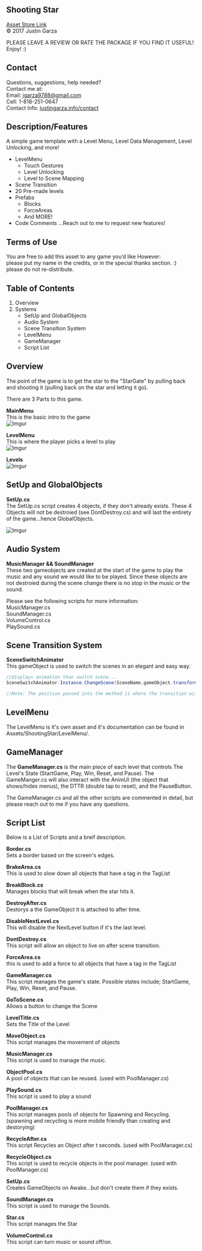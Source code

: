 Shooting Star
-------------------------------------
[Asset Store Link](http://u3d.as/o0e)  
© 2017 Justin Garza

PLEASE LEAVE A REVIEW OR RATE THE PACKAGE IF YOU FIND IT USEFUL!
Enjoy! :)

Contact  
-------------------------------------
Questions, suggestions, help needed?  
Contact me at:  
Email: jgarza9788@gmail.com  
Cell: 1-818-251-0647  
Contact Info: [justingarza.info/contact](http://justingarza.info/contact/)
  
Description/Features
-------------------------------------
A simple game template with a Level Menu, Level Data Management, Level Unlocking, and more!

* LevelMenu
    * Touch Gestures
    * Level Unlocking
    * Level to Scene Mapping
* Scene Transition  
* 20 Pre-made levels
* Prefabs 
    * Blocks
    * ForceAreas
    * And MORE!
* Code Comments
…Reach out to me to request new features!



Terms of Use
-------------------------------------
You are free to add this asset to any game you’d like
However:  
please put my name in the credits, or in the special thanks section. :)  
please do not re-distribute.  

Table of Contents 
-------------------------------------
1. Overview
2. Systems
    * SetUp and GlobalObjects
    * Audio System
    * Scene Transition System 	
    * LevelMenu 
    * GameManager 
    * Script List


  
Overview
-------------------------------------
The point of the game is to get the star to the "StarGate" by pulling back and shooting it (pulling back on the star and letting it go).

There are 3 Parts to this game.  

**MainMenu**  
This is the basic intro to the game  
![Imgur](http://i.imgur.com/qt2utfwl.png)

**LevelMenu**  
This is where the player picks a level to play  
![Imgur](http://i.imgur.com/LP6B5yAl.png)

**Levels**  
![Imgur](http://i.imgur.com/BBZb9gel.png)

SetUp and GlobalObjects 
-------------------------------------
**SetUp.cs**  
The SetUp.cs script creates 4 objects, if they don't already exists. These 4 Objects will not be destroied (see DontDestroy.cs) and will last the entirety of the game...hence GlobalObjects.

![Imgur](http://i.imgur.com/wja56o3l.png)


Audio System
-------------------------------------
**MusicManager && SoundManager**  
These two gameobjects are created at the start of the game to play the music and any sound we would like to be played. Since these objects are not destroied during the scene change there is no stop in the music or the sound.

Please see the following scripts for more information:  
MusicManager.cs  
SoundManager.cs  
VolumeControl.cs  
PlaySound.cs  


Scene Transition System 
-------------------------------------
**SceneSwitchAnimator**  
This gameObject is used to switch the scenes in an elegant and easy way. 

 
~~~cs
//displays animation than switch scene...
SceneSwitchAnimator.Instance.ChangeScene(SceneName,gameObject.transform.position);

//Note: The position passed into the method is where the transition will start. 
~~~



LevelMenu 
-------------------------------------
The LevelMenu is it's own asset and it's documentation can be found in Assets/ShootingStar/LevelMenu/. 



GameManager
-------------------------------------
The **GameManager.cs** is the main piece of each level that controls The Level's State (StartGame, Play, Win, Reset, and Pause). The GameManger.cs will also interact with the AnimUI (the object that shows/hides menus), the DTTR (double tap to reset), and the PauseButton. 

The GameManager.cs and all the other scripts are commented in detail, but please reach out to me if you have any questions.



Script List
-------------------------------------
Below is a List of Scripts and a breif description.


**Border.cs**  
Sets a border based on the screen's edges.  

**BrakeArea.cs**  
This is used to slow down all objects that have a tag in the TagList

**BreakBlock.cs**  
Manages blocks that will break when the star hits it.  

**DestroyAfter.cs**  
Destorys a the GameObject it is attached to after time.  

**DisableNextLevel.cs**  
This will disable the NextLevel button if it's the last level.

**DontDestroy.cs**  
This script will allow an object to live on after scene transition.

**ForceArea.cs**  
this is used to add a force to all objects that have a tag in the TagList

**GameManager.cs**  
This script manages the game's state.
Possible states include; StartGame, Play, Win, Reset, and Pause.

**GoToScene.cs**  
Allows a button to change the Scene

**LevelTitle.cs**  
Sets the Title of the Level

**MoveObject.cs**  
This script manages the movement of objects

**MusicManager.cs**  
This script is used to manage the music.

**ObjectPool.cs**  
A pool of objects that can be reused. (used with PoolManager.cs)

**PlaySound.cs**  
This script is used to play a sound

**PoolManager.cs**  
This script manages pools of objects for Spawning and Recycling.
(spawning and recycling is more mobile friendly than creating and destorying)

**RecycleAfter.cs**  
This script Recycles an Object after t seconds. (used with PoolManager.cs)

**RecycleObject.cs**  
This script is used to recycle objects in the pool manager. (used with PoolManager.cs)

**SetUp.cs**  
Creates GameObjects on Awake...but don't create them if they exists.

**SoundManager.cs**  
This script is used to manage the Sounds.

**Star.cs**  
This script manages the Star

**VolumeControl.cs**  
This script can turn music or sound off/on.






